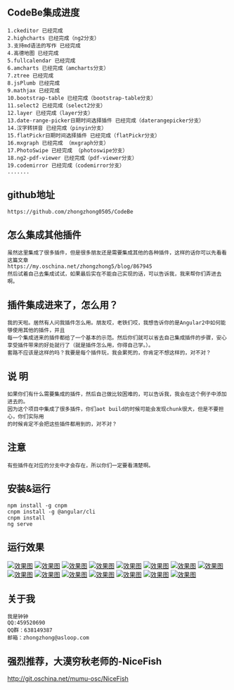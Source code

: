 ## CodeBe集成进度
    1.ckeditor 已经完成
    2.highcharts 已经完成（ng2分支）
    3.支持md语法的写作 已经完成
    4.高德地图 已经完成
    5.fullcalendar 已经完成
    6.amcharts 已经完成（amcharts分支）
    7.ztree 已经完成
    8.jsPlumb 已经完成
    9.mathjax 已经完成
    10.bootstrap-table 已经完成（bootstrap-table分支）
    11.select2 已经完成（select2分支）
    12.layer 已经完成（layer分支）
    13.date-range-picker日期时间选择插件 已经完成（daterangepicker分支）
    14.汉字转拼音 已经完成（pinyin分支）
    15.flatPickr日期时间选择插件 已经完成（flatPickr分支）
    16.mxgraph 已经完成 （mxgraph分支）
    17.PhotoSwipe 已经完成 （photoswipe分支）
    18.ng2-pdf-viewer 已经完成（pdf-viewer分支）
    19.codemirror 已经完成（codemirror分支）
    .......
## github地址
    https://github.com/zhongzhong0505/CodeBe

## 怎么集成其他插件
    虽然这里集成了很多插件，但是很多朋友还是需要集成其他的各种插件，这样的话你可以先看看这篇文章
    https://my.oschina.net/zhongzhong5/blog/867945
    然后试着自己去集成试试，如果最后实在不能自己实现的话，可以告诉我，我来帮你们弄进去啊。

## 插件集成进来了，怎么用？
    我的天啦。居然有人问我插件怎么用。朋友哎，老铁们哎，我想告诉你的是Angular2中如何能够使用其他的插件，并且
    每一个集成进来的插件都给了一个基本的示范。然后你们就可以省去自己集成插件的步骤，安心享受插件带来的好处就行了（就是插件怎么用，你得自己学。）。
    套路不应该是这样的吗？我要是每个插件玩，我会累死的，你肯定不想这样的，对不对？

## 说 明
    如果你们有什么需要集成的插件，然后自己做比较困难的，可以告诉我，我会在这个例子中添加进去的。
    因为这个项目中集成了很多插件，你们aot build的时候可能会发现chunk很大，但是不要担心，你们实际用
    的时候肯定不会把这些插件都用到的，对不对？
    
## 注意
    有些插件在对应的分支中才会存在，所以你们一定要看清楚啊。

## 安装&运行
    npm install -g cnpm
    cnpm install -g @angular/cli
    cnpm install
    ng serve

## 运行效果
[![效果图](https://raw.githubusercontent.com/zhongzhong0505/ng2-demo/master/images/2.gif "效果图")](https://raw.githubusercontent.com/zhongzhong0505/ng2-demo/master/images/2.gif "效果图")
[![效果图](https://raw.githubusercontent.com/zhongzhong0505/ng2-demo/master/images/0.gif "效果图")](https://raw.githubusercontent.com/zhongzhong0505/ng2-demo/master/images/0.gif "效果图")
[![效果图](https://raw.githubusercontent.com/zhongzhong0505/ng2-demo/master/images/1.gif "效果图")](https://raw.githubusercontent.com/zhongzhong0505/ng2-demo/master/images/1.gif "效果图")
[![效果图](https://raw.githubusercontent.com/zhongzhong0505/ng2-demo/master/images/1.jpg "效果图")](https://raw.githubusercontent.com/zhongzhong0505/ng2-demo/master/images/1.jpg "效果图")
[![效果图](https://raw.githubusercontent.com/zhongzhong0505/ng2-demo/master/images/2.jpg "效果图")](https://raw.githubusercontent.com/zhongzhong0505/ng2-demo/master/images/2.jpg "效果图")
[![效果图](https://raw.githubusercontent.com/zhongzhong0505/ng2-demo/master/images/3.jpg "效果图")](https://raw.githubusercontent.com/zhongzhong0505/ng2-demo/master/images/3.jpg "效果图")
[![效果图](https://raw.githubusercontent.com/zhongzhong0505/ng2-demo/master/images/5.jpg "效果图")](https://raw.githubusercontent.com/zhongzhong0505/ng2-demo/master/images/5.jpg "效果图")
[![效果图](https://raw.githubusercontent.com/zhongzhong0505/ng2-demo/master/images/6.jpg "效果图")](https://raw.githubusercontent.com/zhongzhong0505/ng2-demo/master/images/6.jpg "效果图")
[![效果图](https://raw.githubusercontent.com/zhongzhong0505/ng2-demo/master/images/7.jpg "效果图")](https://raw.githubusercontent.com/zhongzhong0505/ng2-demo/master/images/7.jpg "效果图")
[![效果图](https://raw.githubusercontent.com/zhongzhong0505/ng2-demo/master/images/9.png "效果图")](https://raw.githubusercontent.com/zhongzhong0505/ng2-demo/master/images/9.png "效果图")
[![效果图](https://raw.githubusercontent.com/zhongzhong0505/ng2-demo/master/images/10.jpg "效果图")](https://raw.githubusercontent.com/zhongzhong0505/ng2-demo/master/images/10.jpg "效果图")
[![效果图](https://raw.githubusercontent.com/zhongzhong0505/ng2-demo/master/images/11.jpg "效果图")](https://raw.githubusercontent.com/zhongzhong0505/ng2-demo/master/images/11.jpg "效果图")
[![效果图](https://raw.githubusercontent.com/zhongzhong0505/ng2-demo/master/images/12.jpg "效果图")](https://raw.githubusercontent.com/zhongzhong0505/ng2-demo/master/images/12.jpg "效果图")
[![效果图](https://raw.githubusercontent.com/zhongzhong0505/ng2-demo/master/images/13.png "效果图")](https://raw.githubusercontent.com/zhongzhong0505/ng2-demo/master/images/13.png "效果图")
[![效果图](https://raw.githubusercontent.com/zhongzhong0505/ng2-demo/master/images/14.png "效果图")](https://raw.githubusercontent.com/zhongzhong0505/ng2-demo/master/images/14.png "效果图")

## 关于我
    我是钟钟 
    QQ:459520690
    QQ群：638149387
    邮箱：zhongzhong@asloop.com

## 强烈推荐，大漠穷秋老师的-NiceFish
http://git.oschina.net/mumu-osc/NiceFish

    
